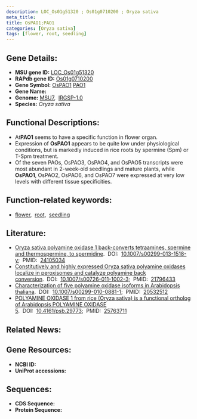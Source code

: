 ```yaml
---
description: LOC_Os01g51320 ; Os01g0710200 ; Oryza sativa
meta_title:
title: OsPAO1;PAO1
categories: [Oryza sativa]
tags: [flower, root, seedling]
---
```


## Gene Details:
- **MSU gene ID:** [LOC_Os01g51320](http://rice.uga.edu/cgi-bin/ORF_infopage.cgi?orf=LOC_Os01g51320)  
- **RAPdb gene ID:** [Os01g0710200](https://rapdb.dna.affrc.go.jp/locus/?name=Os01g0710200)  
- **Gene Symbol:** <u>OsPAO1</u>&nbsp;<u>PAO1</u>
- **Gene Name:**
- **Genome:**  [MSU7](http://rice.uga.edu/),&nbsp;&nbsp;[IRGSP-1.0](https://rapdb.dna.affrc.go.jp/download/irgsp1.html)
- **Species:** *Oryza sativa*

## Functional Descriptions:
   - At**PAO1** seems to have a specific function in flower organ.
   - Expression of **OsPAO1** appears to be quite low under physiological conditions, but is markedly induced in rice roots by spermine (Spm) or T-Spm treatment.
   - Of the seven PAOs, OsPAO3, OsPAO4, and OsPAO5 transcripts were most abundant in 2-week-old seedlings and mature plants, while **OsPAO1**, OsPAO2, OsPAO6, and OsPAO7 were expressed at very low levels with different tissue specificities.

## Function-related keywords:
   - [flower](/tags/flower/),&nbsp;&nbsp;[root](/tags/root/),&nbsp;&nbsp;[seedling](/tags/seedling/)

## Literature:
   - [Oryza sativa polyamine oxidase 1 back-converts tetraamines, spermine and thermospermine, to spermidine](https://www.doi.org/10.1007/s00299-013-1518-y).&nbsp;&nbsp;DOI:&nbsp;&nbsp;[10.1007/s00299-013-1518-y](https://www.doi.org/10.1007/s00299-013-1518-y);&nbsp;&nbsp;PMID:&nbsp;&nbsp;[24105034](https://pubmed.ncbi.nlm.nih.gov/24105034/)
   - [Constitutively and highly expressed Oryza sativa polyamine oxidases localize in peroxisomes and catalyze polyamine back conversion](https://www.doi.org/10.1007/s00726-011-1002-3).&nbsp;&nbsp;DOI:&nbsp;&nbsp;[10.1007/s00726-011-1002-3](https://www.doi.org/10.1007/s00726-011-1002-3);&nbsp;&nbsp;PMID:&nbsp;&nbsp;[21796433](https://pubmed.ncbi.nlm.nih.gov/21796433/)
   - [Characterization of five polyamine oxidase isoforms in Arabidopsis thaliana](https://www.doi.org/10.1007/s00299-010-0881-1).&nbsp;&nbsp;DOI:&nbsp;&nbsp;[10.1007/s00299-010-0881-1](https://www.doi.org/10.1007/s00299-010-0881-1);&nbsp;&nbsp;PMID:&nbsp;&nbsp;[20532512](https://pubmed.ncbi.nlm.nih.gov/20532512/)
   - [POLYAMINE OXIDASE 1 from rice (Oryza sativa) is a functional ortholog of Arabidopsis POLYAMINE OXIDASE 5](https://www.doi.org/10.4161/psb.29773).&nbsp;&nbsp;DOI:&nbsp;&nbsp;[10.4161/psb.29773](https://www.doi.org/10.4161/psb.29773);&nbsp;&nbsp;PMID:&nbsp;&nbsp;[25763711](https://pubmed.ncbi.nlm.nih.gov/25763711/)

## Related News:

## Gene Resources:
- **NCBI ID:**  []()
- **UniProt accessions:** [](https://www.uniprot.org/uniprotkb//entry)

## Sequences:
- **CDS Sequence:**
- **Protein Sequence:**
